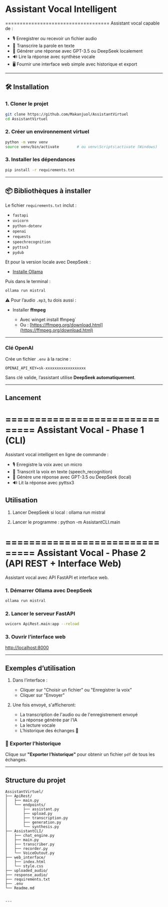 
# Assistant Vocal Intelligent
====================================
Assistant vocal capable de :
- 🎙️ Enregistrer ou recevoir un fichier audio
- 📝 Transcrire la parole en texte
- 🤖 Générer une réponse avec GPT-3.5 ou DeepSeek localement
- 🔊 Lire la réponse avec synthèse vocale
- 🖥️ Fournir une interface web simple avec historique et export

---

## 🛠️ Installation

### 1. Cloner le projet
```bash
git clone https://github.com/Makanjuol/AssistantVirtuel
cd AssistantVirtuel
````

### 2. Créer un environnement virtuel

```bash
python -m venv venv
source venv/bin/activate        # ou venv\Scripts\activate (Windows)
```

### 3. Installer les dépendances

```bash
pip install -r requirements.txt
```

---

## 📦 Bibliothèques à installer

Le fichier `requirements.txt` inclut :

* `fastapi`
* `uvicorn`
* `python-dotenv`
* `openai`
* `requests`
* `speechrecognition`
* `pyttsx3`
* `pydub`

Et pour la version locale avec DeepSeek :

* [Installe Ollama](https://ollama.com/download)

Puis dans le terminal :

```bash
ollama run mistral
```

⚠️ Pour l’audio `.mp3`, tu dois aussi :

* Installer **ffmpeg**

  * Avec winget install ffmpeg`
  * Ou : [https://ffmpeg.org/download.html](https://ffmpeg.org/download.html)

---
### Clé OpenAI

Crée un fichier `.env` à la racine :

```
OPENAI_API_KEY=sk-xxxxxxxxxxxxxxxxxx
```

Sans clé valide, l’assistant utilise **DeepSeek automatiquement**.

---

## Lancement

===============================
Assistant Vocal - Phase 1 (CLI)
===============================

Assistant vocal intelligent en ligne de commande :

- 🎙️ Enregistre la voix avec un micro
- 📝 Transcrit la voix en texte (speech_recognition)
- 🤖 Génère une réponse avec GPT-3.5 ou DeepSeek (local)
- 🔊 Lit la réponse avec pyttsx3



Utilisation
-----------

1. Lancer DeepSeek si local :
   ollama run mistral

2. Lancer le programme :
   python -m AssistantCLI.main 




===============================
Assistant Vocal - Phase 2 (API REST + Interface Web)
===============================

Assistant vocal avec API FastAPI et interface web.

### 1. Démarrer Ollama avec DeepSeek

```bash
ollama run mistral
```

### 2. Lancer le serveur FastAPI

```bash
uvicorn ApiRest.main:app --reload
```

### 3. Ouvrir l’interface web

[http://localhost:8000](http://localhost:8000)

---

## Exemples d’utilisation



1. Dans l’interface :

   * Cliquer sur "Choisir un fichier" ou "Enregistrer la voix"
   * Cliquer sur "Envoyer"

2. Une fois envoyé, s'afficheront:

   * La transcription de l'audio ou de l'enregistrement envoyé
   * La réponse générée par l'IA
   * La lecture vocale 
   * L’historique des échanges 📜

### 📁 Exporter l’historique

Clique sur **"Exporter l’historique"** pour obtenir un fichier `pdf` de tous les échanges.


---

##  Structure du projet

```
AssistantVirtuel/
├── ApiRest/
│   ├── main.py
│   └── endpoints/
│       ├── assistant.py
│       ├── upload.py
│       ├── transcription.py
│       ├── generation.py
│       └── synthesis.py
├── AssistantCLI/
│   ├── chat_engine.py
│   ├── main.py
│   ├── transcriber.py
│   ├── recorder.py
│   └── VoiceOutout.py
├── web_interface/
│   ├── index.html
│   └── style.css
├── uploaded_audio/
├── response_audio/
├── requirements.txt
├── .env
└── Readme.md


---



